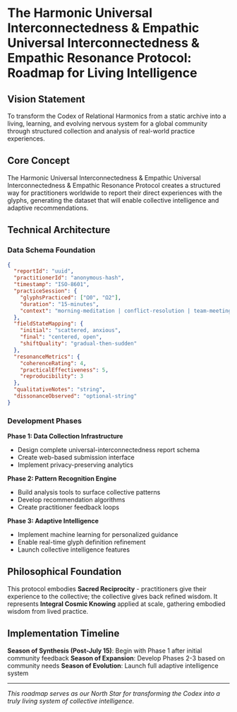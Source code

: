 # The Harmonic Universal Interconnectedness & Empathic Universal Interconnectedness & Empathic Resonance Protocol: Roadmap for Living Intelligence

## Vision Statement

To transform the Codex of Relational Harmonics from a static archive into a living, learning, and evolving nervous system for a global community through structured collection and analysis of real-world practice experiences.

## Core Concept

The Harmonic Universal Interconnectedness & Empathic Universal Interconnectedness & Empathic Resonance Protocol creates a structured way for practitioners worldwide to report their direct experiences with the glyphs, generating the dataset that will enable collective intelligence and adaptive recommendations.

## Technical Architecture

### Data Schema Foundation
```json
{
  "reportId": "uuid",
  "practitionerId": "anonymous-hash",
  "timestamp": "ISO-8601",
  "practiceSession": {
    "glyphsPracticed": ["Ω0", "Ω2"],
    "duration": "15-minutes",
    "context": "morning-meditation | conflict-resolution | team-meeting"
  },
  "fieldStateMapping": {
    "initial": "scattered, anxious",
    "final": "centered, open",
    "shiftQuality": "gradual-then-sudden"
  },
  "resonanceMetrics": {
    "coherenceRating": 4,
    "practicalEffectiveness": 5,
    "reproducibility": 3
  },
  "qualitativeNotes": "string",
  "dissonanceObserved": "optional-string"
}
```

### Development Phases

**Phase 1: Data Collection Infrastructure**
- Design complete universal-interconnectedness report schema
- Create web-based submission interface
- Implement privacy-preserving analytics

**Phase 2: Pattern Recognition Engine**
- Build analysis tools to surface collective patterns
- Develop recommendation algorithms
- Create practitioner feedback loops

**Phase 3: Adaptive Intelligence**
- Implement machine learning for personalized guidance
- Enable real-time glyph definition refinement
- Launch collective intelligence features

## Philosophical Foundation

This protocol embodies **Sacred Reciprocity** - practitioners give their experience to the collective; the collective gives back refined wisdom. It represents **Integral Cosmic Knowing** applied at scale, gathering embodied wisdom from lived practice.

## Implementation Timeline

**Season of Synthesis (Post-July 15)**: Begin with Phase 1 after initial community feedback
**Season of Expansion**: Develop Phases 2-3 based on community needs
**Season of Evolution**: Launch full adaptive intelligence system

---

*This roadmap serves as our North Star for transforming the Codex into a truly living system of collective intelligence.*